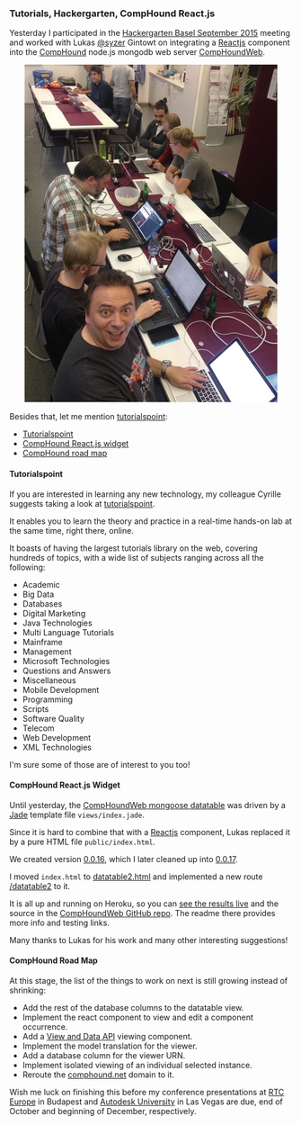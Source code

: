 <head>
<title>The 3D Web Coder</title>
<meta http-equiv="Content-Type" content="text/html; charset=utf-8"/>
<link rel="stylesheet" type="text/css" href="3dwc.css"/>
<script src="run_prettify.js" type="text/javascript"></script>
<!--
<script src="https://google-code-prettify.googlecode.com/svn/loader/run_prettify.js" type="text/javascript"></script>
-->
</head>

<!---

#adskdevnetwrk
#expressjs
#RestSharp #restapi
#Autodesk #IoT #SeeControl #cloud
#python #markdown #asciidoc
#gcal #caldav #googleapi
#milanojs
#3dwebaccel #prague #webgl #3dweb #a360
#au2015 #autocad #inventor #ah8 #cubeathens #developers
#aws #jquery #handlebars
#ViewAndDataAPI
#javascript
#JsFiddle #Reactjs
#autodesku #rtceur
akn_include

Tutorials, Hackergarten, CompHound #Reactjs #Heroku #MongoDB #3dwebcoder #revitapi #nodejs #adsk #mongolab


-->


### Tutorials, Hackergarten, CompHound React.js

Yesterday I participated in
the [Hackergarten Basel September 2015](http://www.meetup.com/Hackergarten-Basel/events/225033736) meeting and worked with
Lukas [@syzer](https://github.com/syzer) Gintowt on integrating
a [Reactjs](http://facebook.github.io/react) component into
the [CompHound](https://github.com/CompHound/CompHound.github.io) node.js mongodb web
server [CompHoundWeb](https://github.com/CompHound/CompHoundWeb).

<center>
<img src="img/hackergarten_basel_2015-09-24_3.jpeg" alt="Hackergarten Basel"/>
</center>

Besides that, let me mention [tutorialspoint](http://www.tutorialspoint.com):

- [Tutorialspoint](#2)
- [CompHound React.js widget](#3)
- [CompHound road map](#4)


#### <a name="2"></a>Tutorialspoint

If you are interested in learning any new technology, my colleague Cyrille suggests taking a look
at [tutorialspoint](http://www.tutorialspoint.com).

It enables you to learn the theory and practice in a real-time hands-on lab at the same time, right there, online.

It boasts of having the largest tutorials library on the web, covering hundreds of topics, with a wide list of subjects ranging across all the following:

- Academic
- Big Data
- Databases
- Digital Marketing
- Java Technologies
- Multi Language Tutorials
- Mainframe
- Management
- Microsoft Technologies
- Questions and Answers
- Miscellaneous
- Mobile Development
- Programming
- Scripts
- Software Quality
- Telecom
- Web Development
- XML Technologies

I'm sure some of those are of interest to you too!



#### <a name="3"></a>CompHound React.js Widget

Until yesterday,
the [CompHoundWeb mongoose datatable](http://the3dwebcoder.typepad.com/blog/2015/09/the-comphound-mongoose-datatable.html) was
driven by a [Jade](http://jade-lang.com) template file `views/index.jade`.

Since it is hard to combine that with a [Reactjs](http://facebook.github.io/react) component, Lukas replaced
it by a pure HTML file `public/index.html`.

We created version [0.0.16](https://github.com/CompHound/CompHoundWeb/releases/tag/0.0.16),
which I later cleaned up into [0.0.17](https://github.com/CompHound/CompHoundWeb/releases/tag/0.0.17).

I moved `index.html` to [datatable2.html](https://github.com/CompHound/CompHoundWeb/blob/master/public/datatable2.html) and
implemented a new route [/datatable2](https://comphound.herokuapp.com/datatable2) to it.

It is all up and running on Heroku, so you
can [see the results live](https://comphound.herokuapp.com/datatable2) and the source in
the [CompHoundWeb GitHub repo](https://github.com/CompHound/CompHoundWeb).
The readme there provides more info and testing links.

Many thanks to Lukas for his work and many other interesting suggestions!



#### <a name="4"></a>CompHound Road Map

At this stage, the list of the things to work on next is still growing instead of shrinking:

- Add the rest of the database columns to the datatable view.
- Implement the react component to view and edit a component occurrence.
- Add a [View and Data API](https://developer.autodesk.com) viewing component.
- Implement the model translation for the viewer.
- Add a database column for the viewer URN.
- Implement isolated viewing of an individual selected instance.
- Reroute the [comphound.net](http://comphound.net) domain to it.

Wish me luck on finishing this before my conference presentations
at [RTC Europe](http://www.rtcevents.com/rtc2015eu) in Budapest
and [Autodesk University](http://au.autodesk.com) in
Las Vegas are due, end of October and beginning of December, respectively.
